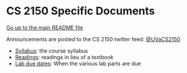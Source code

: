 CS 2150 Specific Documents
==========================

[Go up to the main README file](../README.html)

Announcements are posted to the CS 2150 twitter feed:
[@UVaCS2150](http://twitter.com/UVaCS2150)  

- [Syllabus](syllabus.html): the course syllabus
- [Readings](readings.html): readings in lieu of a textbook
- [Lab due dates](labduedates.html): When the various lab parts
  are due

